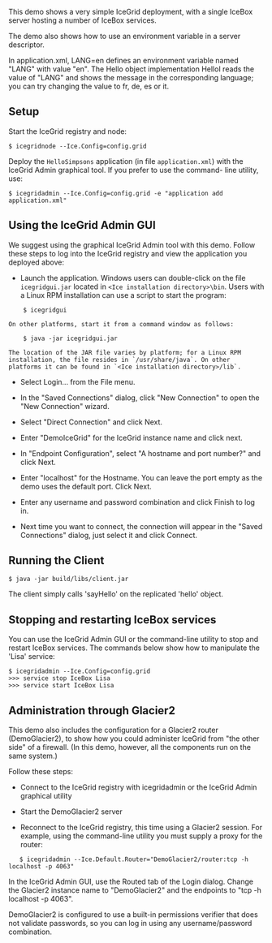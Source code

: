 This demo shows a very simple IceGrid deployment, with a single IceBox
server hosting a number of IceBox services.

The demo also shows how to use an environment variable in a server
descriptor.

In application.xml, <env>LANG=en</env> defines an environment variable
named "LANG" with value "en". The Hello object implementation HelloI
reads the value of "LANG" and shows the message in the corresponding
language; you can try changing the value to fr, de, es or it.


Setup
-----

Start the IceGrid registry and node:

    $ icegridnode --Ice.Config=config.grid

Deploy the `HelloSimpsons` application (in file `application.xml`) with
the IceGrid Admin graphical tool. If you prefer to use the command-
line utility, use:

    $ icegridadmin --Ice.Config=config.grid -e "application add application.xml"


Using the IceGrid Admin GUI
---------------------------

We suggest using the graphical IceGrid Admin tool with this demo. 
Follow these steps to log into the IceGrid registry and view the 
application you deployed above:

  - Launch the application. Windows users can double-click on the
    file `icegridgui.jar` located in `<Ice installation directory>\bin`.
    Users with a Linux RPM installation can use a script to start the
    program:
```
    $ icegridgui
```
    On other platforms, start it from a command window as follows:
```
    $ java -jar icegridgui.jar
```
    The location of the JAR file varies by platform; for a Linux RPM
    installation, the file resides in `/usr/share/java`. On other
    platforms it can be found in `<Ice installation directory>/lib`.

  - Select Login... from the File menu.

  - In the "Saved Connections" dialog, click "New Connection" to open
    the "New Connection" wizard.

  - Select "Direct Connection" and click Next.

  - Enter "DemoIceGrid" for the IceGrid instance name and click next.

  - In "Endpoint Configuration", select "A hostname and port number?"
    and click Next.

  - Enter "localhost" for the Hostname. You can leave the port empty
    as the demo uses the default port. Click Next.

  - Enter any username and password combination and click Finish
    to log in.

  - Next time you want to connect, the connection will appear in the
    "Saved Connections" dialog, just select it and click Connect.


Running the Client
------------------

    $ java -jar build/libs/client.jar

The client simply calls 'sayHello' on the replicated 'hello' object.


Stopping and restarting IceBox services
---------------------------------------

You can use the IceGrid Admin GUI or the command-line utility to stop 
and restart IceBox services. The commands below show how to manipulate
the 'Lisa' service:

    $ icegridadmin --Ice.Config=config.grid
    >>> service stop IceBox Lisa
    >>> service start IceBox Lisa


Administration through Glacier2
-------------------------------

This demo also includes the configuration for a Glacier2 router
(DemoGlacier2), to show how you could administer IceGrid from
"the other side" of a firewall. (In this demo, however, all the
components run on the same system.)

Follow these steps:

 - Connect to the IceGrid registry with icegridadmin or the IceGrid
   Admin graphical utility

 - Start the DemoGlacier2 server

 - Reconnect to the IceGrid registry, this time using a Glacier2
   session. For example, using the command-line utility you must
   supply a proxy for the router:
```
   $ icegridadmin --Ice.Default.Router="DemoGlacier2/router:tcp -h localhost -p 4063"
```
   In the IceGrid Admin GUI, use the Routed tab of the Login dialog. 
   Change the Glacier2 instance name to "DemoGlacier2" and the endpoints 
   to "tcp -h localhost -p 4063".

   DemoGlacier2 is configured to use a built-in permissions verifier
   that does not validate passwords, so you can log in using any
   username/password combination.
